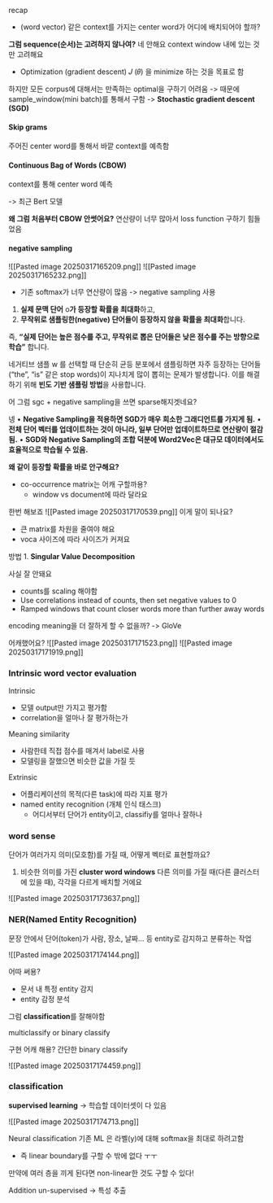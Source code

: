 
recap 
- (word vector)
같은 context를 가지는 center word가 어디에 배치되어야 할까?


**그럼 sequence(순서)는 고려하지 않나여?**
네 안해요 context window 내에 있는 것만 고려해요


- Optimization (gradient descent)
𝐽 (𝜃) 을 minimize 하는 것을 목표로 함

하지만 모든 corpus에 대해서는 만족하는 optimal을 구하기 어려움 
-> 때문에 sample_window(mini batch)를 통해서 구함
-> **Stochastic gradient descent (SGD)**



#### Skip grams
주어진 center word를 통해서 바깥 context를 예측함

#### Continuous Bag of Words (CBOW)
context를 통해 center word 예측

-> 최근 Bert 모델


**왜 그럼 처음부터 CBOW 안썻어요?**
연산량이 너무 많아서 loss function 구하기 힘들었음


#### negative sampling
![[Pasted image 20250317165209.png]]
![[Pasted image 20250317165232.png]]
- 기존 softmax가 너무 연산량이 많음 -> negative sampling 사용

1. **실제 문맥 단어** o**가 등장할 확률을 최대화**하고,
2. **무작위로 샘플링한(negative) 단어들이 등장하지 않을 확률을 최대화**합니다.

즉, **“실제 단어는 높은 점수를 주고, 무작위로 뽑은 단어들은 낮은 점수를 주는 방향으로 학습”** 합니다.


네거티브 샘플 w 를 선택할 때 단순히 균등 분포에서 샘플링하면 자주 등장하는 단어들(“the”, “is” 같은 stop words)이 지나치게 많이 뽑히는 문제가 발생합니다. 이를 해결하기 위해 **빈도 기반 샘플링 방법**을 사용합니다.

어 그럼 sgc + negative sampling을 쓰면 sparse해지겟네요?

넹
• **Negative Sampling을 적용하면 SGD가 매우 희소한 그래디언트를 가지게 됨.**
• **전체 단어 벡터를 업데이트하는 것이 아니라, 일부 단어만 업데이트하므로 연산량이 절감됨.**
• **SGD와 Negative Sampling의 조합 덕분에 Word2Vec은 대규모 데이터에서도 효율적으로 학습될 수 있음.**


**왜 같이 등장할 확률을 바로 안구해요?**

- co-occurrence matrix는 어캐 구할까용?
	- window vs document에 따라 달라요

한번 해보죠
![[Pasted image 20250317170539.png]]
이게 말이 되나요?
- 큰 matrix를 차원을 줄여야 해요
- voca 사이즈에 따라 사이즈가 커져요

방법 1.
**Singular Value Decomposition**

사실 잘 안돼요
- counts를 scaling 해야함
- Use correlations instead of counts, then set negative values to 0
- Ramped windows that count closer words more than further away words


encoding meaning을 더 잘하게 할 수 없을까?
-> GloVe 


어캐했어요?
![[Pasted image 20250317171523.png]]
![[Pasted image 20250317171919.png]]


### Intrinsic word vector evaluation
Intrinsic
- 모델 output만 가지고 평가함
- correlation을 얼마나 잘 평가하는가


Meaning similarity
- 사람한테 직접 점수를 매겨서 label로 사용
- 모델링을 잘했으면 비슷한 값을 가질 듯


Extrinsic
- 어플리케이션의 목적(다른 task)에 따라 지표 평가
- named entity recognition (개체 인식 태스크)
	- 어디서부터 단어가 entity이고, classifiy를 얼마나 잘하나

### word sense
단어가 여러가지 의미(모호함)를 가질 때, 어떻게 벡터로 표현할까요?

1. 비슷한 의미를 가진 **cluster word windows**
다른 의미를 가질 때(다른 클러스터에 있을 때), 각각을 다르게 배치할 거에요

![[Pasted image 20250317173637.png]]


### NER(Named Entity Recognition)
문장 안에서 단어(token)가 사람, 장소, 날짜... 등 entity로 감지하고 분류하는 작업

![[Pasted image 20250317174144.png]]

어따 써용?
- 문서 내 특정 entity 감지
- entity 감정 분석

그럼 **classification**를 잘해야함

multiclassify or binary classify


구현 어캐 해용?
간단한 binary classify

![[Pasted image 20250317174459.png]]

### classification

**supervised learning**
-> 학습할 데이터셋이 다 있음


![[Pasted image 20250317174713.png]]


Neural classification
기존 ML 은 라벨(y)에 대해 softmax을 최대로 하려고함
- 즉 linear boundary를 구할 수 밖에 없다 ㅜㅜ

만약에 여러 층을 끼게 된다면 non-linear한 것도 구할 수 있다!




Addition
un-supervised -> 특성 추출
